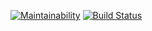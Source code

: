 [![Maintainability](https://api.codeclimate.com/v1/badges/895e61d65229bd719d8d/maintainability)](https://codeclimate.com/github/nedareka/backend-project-lvl1/maintainability)
[![Build Status](https://travis-ci.org/nedareka/backend-project-lvl1.svg?branch=master)](https://travis-ci.org/nedareka/backend-project-lvl1)
